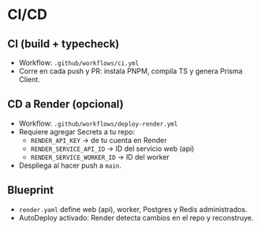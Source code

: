 # CI/CD

## CI (build + typecheck)
- Workflow: `.github/workflows/ci.yml`
- Corre en cada push y PR: instala PNPM, compila TS y genera Prisma Client.

## CD a Render (opcional)
- Workflow: `.github/workflows/deploy-render.yml`
- Requiere agregar Secrets a tu repo:
  - `RENDER_API_KEY` → de tu cuenta en Render
  - `RENDER_SERVICE_API_ID` → ID del servicio web (api)
  - `RENDER_SERVICE_WORKER_ID` → ID del worker
- Despliega al hacer push a `main`.

## Blueprint
- `render.yaml` define web (api), worker, Postgres y Redis administrados.
- AutoDeploy activado: Render detecta cambios en el repo y reconstruye.
